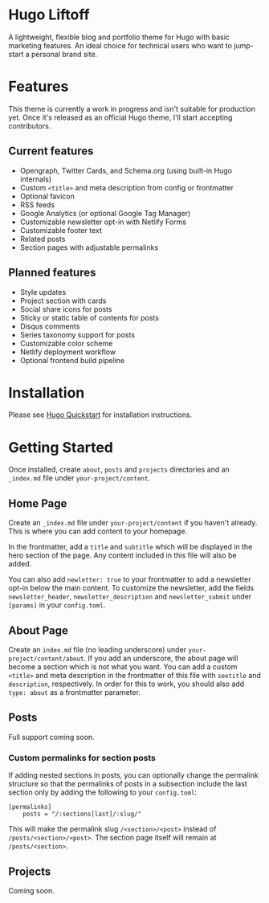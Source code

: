 # Hugo Liftoff

A lightweight, flexible blog and portfolio theme for Hugo with basic marketing features. An ideal choice for technical users who want to jump-start a personal brand site.

# Features

This theme is currently a work in progress and isn't suitable for production yet. Once it's released as an official Hugo theme, I'll start accepting contributors.

## Current features

- Opengraph, Twitter Cards, and Schema.org (using built-in Hugo internals)
- Custom `<title>` and meta description from config or frontmatter
- Optional favicon
- RSS feeds
- Google Analytics (or optional Google Tag Manager)
- Customizable newsletter opt-in with Netlify Forms
- Customizable footer text
- Related posts
- Section pages with adjustable permalinks

## Planned features

- Style updates
- Project section with cards
- Social share icons for posts
- Sticky or static table of contents for posts
- Disqus comments
- Series taxonomy support for posts
- Customizable color scheme
- Netlify deployment workflow
- Optional frontend build pipeline

# Installation

Please see [Hugo Quickstart](https://gohugo.io/getting-started/quick-start/) for installation instructions.

# Getting Started

Once installed, create `about`, `posts` and `projects` directories and an `_index.md` file under `your-project/content`.

## Home Page

Create an `_index.md` file under `your-project/content` if you haven't already. This is where you can add content to your homepage.

In the frontmatter, add a `title` and `subtitle` which will be displayed in the hero section of the page. Any content included in this file will also be added.

You can also add `newletter: true` to your frontmatter to add a newsletter opt-in below the main content. To customize the newsletter, add the fields `newsletter_header`, `newsletter_description` and `newsletter_submit` under `[params]` in your `config.toml`.

## About Page

Create an `index.md` file (no leading underscore) under `your-project/content/about`. If you add an underscore, the about page will become a section which is not what you want. You can add a custom `<title>` and meta description in the frontmatter of this file with `seotitle` and `description`, respectively. In order for this to work, you should also add `type: about` as a frontmatter parameter.

## Posts

Full support coming soon.

### Custom permalinks for section posts

If adding nested sections in posts, you can optionally change the permalink structure so that the permalinks of posts in a subsection include the last section only by adding the following to your `config.toml`:

```
[permalinks]
    posts = "/:sections[last]/:slug/"
```

This will make the permalink slug `/<section>/<post>` instead of `/posts/<section>/<post>`. The section page itself will remain at `/posts/<section>`.

## Projects

Coming soon.